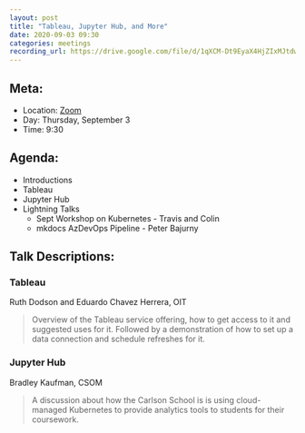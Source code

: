 ```yaml
---
layout: post
title: "Tableau, Jupyter Hub, and More"
date: 2020-09-03 09:30
categories: meetings
recording_url: https://drive.google.com/file/d/1qXCM-Dt9EyaX4HjZIxMJtdwH6eIkiGaZ/view?usp=sharing
---
```


## Meta:

- Location: [Zoom](https://z.umn.edu/cpmstream)
- Day: Thursday, September 3
- Time: 9:30

## Agenda:

- Introductions
- Tableau
- Jupyter Hub
- Lightning Talks
  - Sept Workshop on Kubernetes - Travis and Colin
  - mkdocs AzDevOps Pipeline - Peter Bajurny

## Talk Descriptions:

### Tableau
Ruth Dodson and Eduardo Chavez Herrera, OIT

>Overview of the Tableau service offering, how to get access to it and suggested uses for it. Followed by a demonstration of how to set up a data connection and schedule refreshes for it.

### Jupyter Hub
Bradley Kaufman, CSOM

>A discussion about how the Carlson School is is using cloud-managed Kubernetes to provide analytics tools to students for their coursework.
